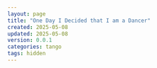 ```yaml
---
layout: page
title: "One Day I Decided that I am a Dancer"
created: 2025-05-08
updated: 2025-05-08
version: 0.0.1
categories: tango
tags: hidden
---
```

